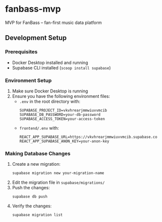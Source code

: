 # fanbass-mvp
MVP for FanBass – fan-first music data platform

## Development Setup

### Prerequisites
- Docker Desktop installed and running
- Supabase CLI installed (`scoop install supabase`)

### Environment Setup
1. Make sure Docker Desktop is running
2. Ensure you have the following environment files:
   - `.env` in the root directory with:
     ```
     SUPABASE_PROJECT_ID=vkvhrearjmmwiuvvmcib
     SUPABASE_DB_PASSWORD=your-db-password
     SUPABASE_ACCESS_TOKEN=your-access-token
     ```
   - `frontend/.env` with:
     ```
     REACT_APP_SUPABASE_URL=https://vkvhrearjmmwiuvvmcib.supabase.co
     REACT_APP_SUPABASE_ANON_KEY=your-anon-key
     ```

### Making Database Changes
1. Create a new migration:
   ```bash
   supabase migration new your-migration-name
   ```
2. Edit the migration file in `supabase/migrations/`
3. Push the changes:
   ```bash
   supabase db push
   ```
4. Verify the changes:
   ```bash
   supabase migration list
   ```

